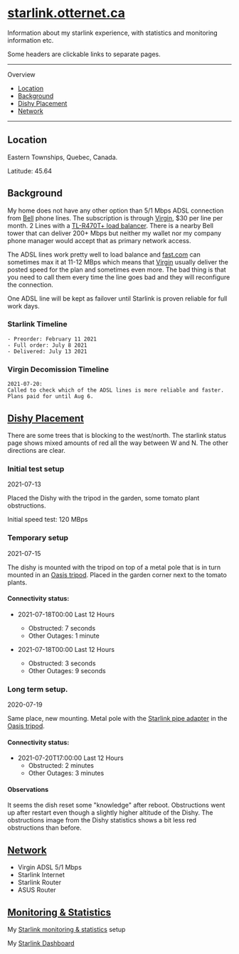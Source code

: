 # [starlink.otternet.ca](http://starlink.otternet.ca)

Information about my starlink experience, with statistics and monitoring information etc.

Some headers are clickable links to separate pages.

---
Overview
* [Location](#Location)
* [Background](#Background)
* [Dishy Placement](#Dishy-Placement)
* [Network](#Network)

---
## Location
Eastern Townships, Quebec, Canada.

Latitude: 45.64

## Background

My home does not have any other option than 5/1 Mbps ADSL connection from [Bell](http://www.bell.ca) phone lines. The subscription is through [Virgin](https://www.virginmobile.ca/en/home/index.html), $30 per line per month. 2 Lines with a [TL-R470T+ load balancer](https://www.tp-link.com/us/business-networking/load-balance-router/tl-r470t+/). There is a nearby Bell tower that can deliver 200+ Mbps but neither my wallet nor my company phone manager would accept that as primary network access.

The ADSL lines work pretty well to load balance and [fast.com](http://fast.com) can sometimes max it at 11-12 MBps which means that [Virgin](https://www.virginmobile.ca/en/home/index.html) usually deliver the posted speed for the plan and sometimes even more. The bad thing is that you need to call them every time the line goes bad and they will reconfigure the connection.

One ADSL line will be kept as failover until Starlink is proven reliable for full work days.

### Starlink Timeline
```
- Preorder: February 11 2021
- Full order: July 8 2021
- Delivered: July 13 2021
```
### Virgin Decomission Timeline
```
2021-07-20: 
Called to check which of the ADSL lines is more reliable and faster. Plans paid for until Aug 6.
```

## [Dishy Placement](./placement/)

There are some trees that is blocking to the west/north. The starlink status page shows mixed amounts of red all the way between W and N. The other directions are clear.

### Initial test setup

2021-07-13

Placed the Dishy with the tripod in the garden, some tomato plant obstructions. 

Initial speed test: 120 MBps

### Temporary setup

2021-07-15

The dishy is mounted with the tripod on top of a metal pole that is in turn mounted in an [Oasis tripod](http://www.satelliteoasis.com/2-in-od-satellite-dish-tripod-for-directv-slimline-hd-dish/). Placed in the garden corner next to the tomato plants.

#### Connectivity status:
- 2021-07-18T00:00 Last 12 Hours
    * Obstructed: 7 seconds
    * Other Outages: 1 minute

- 2021-07-18T00:00 Last 12 Hours
    * Obstructed: 3 seconds
    * Other Outages: 9 seconds



### Long term setup.

2020-07-19

Same place, new mounting. Metal pole with the [Starlink pipe adapter](https://shop.starlink.com/products/ca-consumer-mount-pipeadapter-grey) in the [Oasis tripod](http://www.satelliteoasis.com/2-in-od-satellite-dish-tripod-for-directv-slimline-hd-dish/).

#### Connectivity status:
- 2021-07-20T17:00:00 Last 12 Hours
    * Obstructed: 2 minutes
    * Other Outages: 3 minutes

#### Observations
It seems the dish reset some "knowledge" after reboot. Obstructions went up after restart even though a slightly higher altitude of the Dishy. The obstructions image from the Dishy statistics shows a bit less red obstructions than before.

## [Network](./network)
- Virgin ADSL 5/1 Mbps
- Starlink Internet
- Starlink Router
- ASUS Router

## [Monitoring & Statistics](./network/statistics)
My [Starlink monitoring & statistics](./network/statistics) setup

My [Starlink Dashboard](https://grafana.otternet.ca/d/ymkHwLaMz/)
